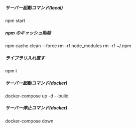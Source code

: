 ##### サーバー起動コマンド(local)

npm start

##### npm のキャッシュ削除

npm cache clean --force
rm -rf node_modules
rm -rf ~/.npm

##### ライブラリ入れ直す

npm i

##### サーバー起動コマンド(docker)

docker-compose up -d --build

##### サーバー停止コマンド(docker)

docker-compose down
